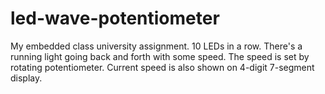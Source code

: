 # led-wave-potentiometer
My embedded class university assignment. 10 LEDs in a row. There's a running light going back and forth with some speed. The speed is set by rotating potentiometer. Current speed is also shown on 4-digit 7-segment display.
